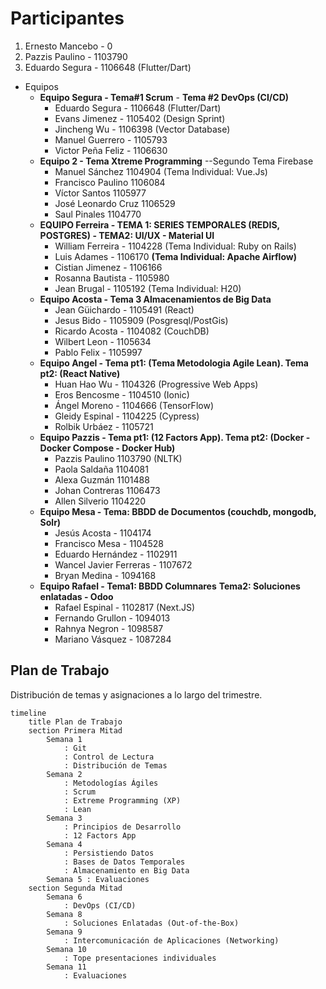 # Participantes

1. Ernesto Mancebo - 0
2. Pazzis Paulino - 1103790
3. Eduardo Segura - 1106648 (Flutter/Dart)

- Equipos
  - **Equipo Segura - Tema#1 Scrum** - **Tema #2 DevOps (CI/CD)**
    - Eduardo Segura - 1106648 (Flutter/Dart)
    - Evans Jimenez - 1105402 (Design Sprint)
    - Jincheng Wu - 1106398 (Vector Database)
    - Manuel Guerrero - 1105793
    - Victor Peña Feliz - 1106630
  - **Equipo 2 - Tema Xtreme Programming** --Segundo Tema Firebase
    - Manuel Sánchez 1104904   (Tema Individual: Vue.Js)
    - Francisco Paulino 1106084
    - Víctor Santos 1105977
    - José Leonardo Cruz 1106529
    - Saul Pinales 1104770
  - **EQUIPO Ferreira - TEMA 1: SERIES TEMPORALES (REDIS, POSTGRES) - TEMA2: UI/UX - Material UI**
    - William Ferreira - 1104228 (Tema Individual: Ruby on Rails)
    - Luis Adames - 1106170 **(Tema Individual: Apache Airflow)**
    - Cistian Jimenez - 1106166
    - Rosanna Bautista - 1105980
    - Jean Brugal - 1105192 (Tema Individual: H20)
  - **Equipo Acosta - Tema 3 Almacenamientos de Big Data**
    - Jean Güichardo - 1105491 (React)
    - Jesus Bido - 1105909 (Posgresql/PostGis)
    - Ricardo Acosta - 1104082 (CouchDB)
    - Wilbert Leon - 1105634
    - Pablo Felix - 1105997
  - **Equipo Angel - Tema pt1: (Tema Metodologia Agile Lean). Tema pt2: (React Native)**
    -	Huan Hao Wu - 1104326 (Progressive Web Apps)
    -	Eros Bencosme - 1104510 (Ionic)
    -	Ángel Moreno - 1104666 (TensorFlow)
    -	Gleidy Espinal - 1104225 (Cypress)
    -	Rolbik Urbáez - 1105721
  - **Equipo Pazzis - Tema pt1: (12 Factors App). Tema pt2: (Docker - Docker Compose - Docker Hub)**
    - Pazzis Paulino 1103790 (NLTK)
    - Paola Saldaña 1104081
    - Alexa Guzmán 1101488
    - Johan Contreras 1106473
    - Allen Silverio 1104220
  - **Equipo Mesa - Tema: BBDD de Documentos (couchdb, mongodb, Solr)**
    - Jesús Acosta - 1104174
    - Francisco Mesa - 1104528
    - Eduardo Hernández - 1102911
    - Wancel Javier Ferreras - 1107672
    - Bryan Medina - 1094168
  - **Equipo Rafael - Tema1: BBDD Columnares** __Tema2: Soluciones enlatadas - Odoo__
    - Rafael Espinal - 1102817 (Next.JS)
    - Fernando Grullon - 1094013
    - Rahnya Negron - 1098587
    - Mariano Vásquez - 1087284

## Plan de Trabajo

Distribución de temas y asignaciones a lo largo del trimestre.

```mermaid
timeline
    title Plan de Trabajo
    section Primera Mitad
        Semana 1 
            : Git
            : Control de Lectura
            : Distribución de Temas
        Semana 2 
            : Metodologías Ágiles
            : Scrum
            : Extreme Programming (XP)
            : Lean
        Semana 3 
            : Principios de Desarrollo
            : 12 Factors App
        Semana 4 
            : Persistiendo Datos
            : Bases de Datos Temporales
            : Almacenamiento en Big Data
        Semana 5 : Evaluaciones
    section Segunda Mitad
        Semana 6
            : DevOps (CI/CD)
        Semana 8
            : Soluciones Enlatadas (Out-of-the-Box)
        Semana 9
            : Intercomunicación de Aplicaciones (Networking)
        Semana 10
            : Tope presentaciones individuales
        Semana 11
            : Evaluaciones
```
